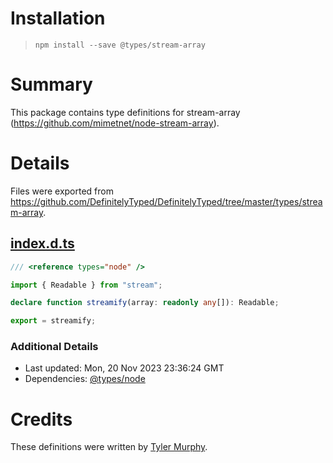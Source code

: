 # Installation
> `npm install --save @types/stream-array`

# Summary
This package contains type definitions for stream-array (https://github.com/mimetnet/node-stream-array).

# Details
Files were exported from https://github.com/DefinitelyTyped/DefinitelyTyped/tree/master/types/stream-array.
## [index.d.ts](https://github.com/DefinitelyTyped/DefinitelyTyped/tree/master/types/stream-array/index.d.ts)
````ts
/// <reference types="node" />

import { Readable } from "stream";

declare function streamify(array: readonly any[]): Readable;

export = streamify;

````

### Additional Details
 * Last updated: Mon, 20 Nov 2023 23:36:24 GMT
 * Dependencies: [@types/node](https://npmjs.com/package/@types/node)

# Credits
These definitions were written by [Tyler Murphy](https://github.com/Tyler-Murphy).
